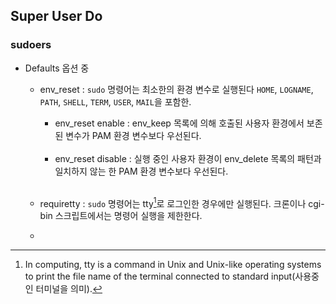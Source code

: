 ## **Super User Do**

### **sudoers**
- Defaults 옵션 중 
	- env_reset : `sudo` 명령어는 최소한의 환경 변수로 실행된다 `HOME`, `LOGNAME`, `PATH`, `SHELL`, `TERM`, `USER`, `MAIL`을 포함한.   
		- env_reset enable : env_keep 목록에 의해 호출된 사용자 환경에서 보존된 변수가 PAM 환경 변수보다 우선된다.   
		<br>

		- env_reset disable : 실행 중인 사용자 환경이 env_delete 목록의 패턴과 일치하지 않는 한 PAM 환경 변수보다 우선된다. 
		<br>

	- requiretty : `sudo` 명령어는 tty[^tty]로 로그인한 경우에만 실행된다. 크론이나 cgi-bin 스크립트에서는 명령어 실행을 제한한다.

	- 


[^tty]: In computing, tty is a command in Unix and Unix-like operating systems to print the file name of the terminal connected to standard input(사용중인 터미널을 의미).